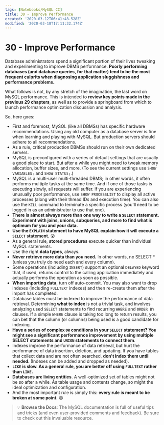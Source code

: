 ```yaml
---
tags: [Notebooks/MySQL CC]
title: 30 - Improve Performance
created: '2020-03-12T06:41:48.528Z'
modified: '2020-03-18T17:11:32.174Z'
---
```


# 30 - Improve Performance 

Database administrators spend a significant portion of their lives tweaking and experimenting to improve DBMS performance. **Poorly performing databases (and database queries, for that matter) tend to be the most frequent culprits when diagnosing application sluggishness and performance problems.**

What follows is not, by any stretch of the imagination, the last word on MySQL performance. This is intended to **review key points made in the previous 29 chapters**, as well as to provide a springboard from which to launch performance optimization discussion and analysis.

So, here goes:
  - First and foremost, MySQL (like all DBMSs) has specific hardware recommendations. Using any old computer as a database server is fine when learning and playing with MySQL. But production servers should adhere to all recommendations.
  - As a rule, critical production DBMSs should run on their own dedicated servers.
  - MySQL is preconfigured with a series of default settings that are usually a good place to start. But after a while you might need to tweak memory allocation, buffer sizes, and more. (To see the current settings use `SHOW VARIABLES;` and `SHOW STATUS;`.)
  - MySQL is a multi-user multi-threaded DBMS; in other words, it often performs multiple tasks at the same time. And if one of those tasks is executing slowly, all requests will suffer. If you are experiencing unusually poor performance, use `SHOW PROCESSLIST` to display all active processes (along with their thread IDs and execution time). You can also use the `KILL` command to terminate a specific process (you'll need to be logged in as an administrator to use that one).
  - **There is almost always more than one way to write a `SELECT` statement. Experiment with joins, unions, subqueries, and more to find what is optimum for you and your data.**
  - **Use the `EXPLAIN` statement to have MySQL explain how it will execute a `SELECT` statement.** :open_mouth:
  - As a general rule, **stored procedures** execute quicker than individual MySQL statements.
  - Use the right **data types**, always.
  - **Never retrieve more data than you need.** In other words, no SELECT * (unless you truly do need each and every column).
  - Some operations (including `INSERT`) support an optional `DELAYED` keyword that, if used, returns control to the calling application immediately and actually performs the operation as soon as possible.
  - **When importing data**, turn off auto-commit. You may also want to drop indexes (including `FULLTEXT` indexes) and then re-create them after the import has completed.
  - Database tables must be indexed to improve the performance of data retrieval. Determining **what to index** is not a trivial task, and involves analyzing used `SELECT` statements to find recurring `WHERE` and `ORDER BY` clauses. If a simple `WHERE` clause is taking too long to return results, you can bet that the column (or columns) being used is a good candidate for indexing.
  - **Have a series of complex `OR` conditions in your `SELECT` statement? You might see a significant performance improvement by using multiple SELECT statements and `UNION` statements to connect them.**
  - Indexes improve the performance of data retrieval, but hurt the performance of data insertion, deletion, and updating. If you have tables that collect data and are not often searched, **don't index them until needed**. (Indexes can be added and dropped as needed).
  - **`LIKE` is slow. As a general rule, you are better off using `FULLTEXT` rather than `LIKE`.**
  - **Databases are living entities.** A well-optimized set of tables might not be so after a while. As table usage and contents change, so might the ideal optimization and configuration.
  - And the most important rule is simply this: **every rule is meant to be broken at some point**. :smile:

> :bulb: **Browse the Docs**: The MySQL documentation is full of useful tips and tricks (and even user-provided comments and feedback). Be sure to check out this invaluable resource.

